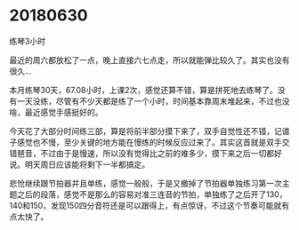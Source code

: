 # 20180630

练琴3小时

最近的周六都放松了一点，晚上直接六七点走，所以就能弹比较久了。其实也没有很久...

本月练琴30天，67.08小时，上课2次，感觉还算不错，算是拼死地去练琴了。没有一天没练，尽管有不少天都是练了一个小时，时间基本靠周末堆起来，不过也没啥，最近感觉手感挺好的。

今天花了大部分时间练三部，算是将前半部分摸下来了，双手自觉性还不错，记谱子感觉也不慢，至少关键的地方能在慢练的时候反应过来了。其实这首就是双手交错琶音，不过由于是慢速，所以没有觉得比之前的难多少，摸下来之后一切都好说。明天周日应该能将剩下一半都搞定。

悲怆继续跟节拍器并且单练，感觉一般般，于是又撤掉了节拍器单独练习第一次主题之后的段落，感觉不是那么的容易对准三连音的节拍，单独练了之后开了130，140和150，发现150四分音符还是可以跟得上，有点惊讶，不过这个节奏可能就有点太快了。
